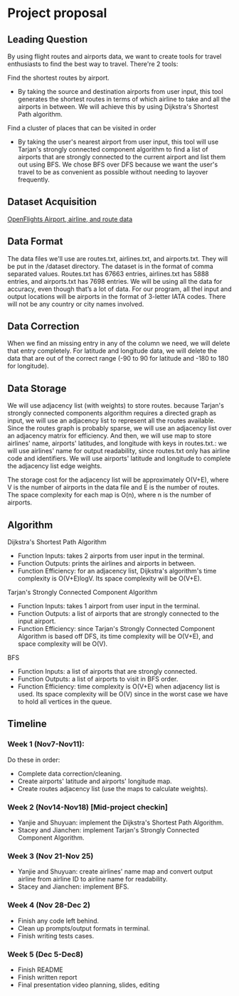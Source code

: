 # Project proposal 

## Leading Question 
By using flight routes and airports data, we want to create tools for travel enthusiasts to find the best way to travel. There're 2 tools: 

Find the shortest routes by airport. 
   * By taking the source and destination airports from user input, this tool generates the shortest routes in terms of which airline to take and all the airports in between. We will achieve this by using Dijkstra's Shortest Path algorithm. 

Find a cluster of places that can be visited in order
   * By taking the user's nearest airport from user input, this tool will use Tarjan's strongly connected component algorithm to find a list of airports that are strongly connected to the current airport and list them out using BFS. We chose BFS over DFS because we want the user's travel to be as convenient as possible without needing to layover frequently. 


## Dataset Acquisition
[OpenFlights Airport, airline, and route data](https://openflights.org/data.html)


## Data Format
The data files we'll use are routes.txt, airlines.txt, and airports.txt. They will be put in the /dataset directory. The dataset is in the format of comma separated values. Routes.txt has 67663 entries, airlines.txt has 5888 entries, and airports.txt has 7698 entries. We will be using all the data for accuracy, even though that’s a lot of data. 
For our program, all thel input and output locations will be airports in the format of 3-letter IATA codes. There will not be any country or city names involved. 


## Data Correction
When we find an missing entry in any of the column we need, we will delete that entry completely. For latitude and longitude data, we will delete the data that are out of the correct range (-90 to 90 for latitude and -180 to 180 for longitude). 


## Data Storage
We will use adjacency list (with weights) to store routes. because Tarjan's strongly connected components algorithm requires a directed graph as input, we will use an adjacency list to represent all the routes available. Since the routes graph is probably sparse, we will use an adjacency list over an adjacency matrix for efficiency. And then, we will use map to store airlines' name, airports' latitudes, and longitude with keys in routes.txt.: we will use airlines' name for output readability, since routes.txt only has airline code and identifiers. We will use airports' latitude and longitude to complete the adjacency list edge weights. 

The storage cost for the adjacency list will be approximately O(V+E), where V is the number of airports in the data file and E is the number of routes. The space complexity for each map is O(n), where n is the number of airports. 


## Algorithm 
Dijkstra's Shortest Path Algorithm
   * Function Inputs: takes 2 airports from user input in the terminal. 
   * Function Outputs: prints the airlines and airports in between. 
   * Function Efficiency: for an adjacency list, Dijkstra's algorithm's time complexity is O(V+E)logV. Its space complexity will be O(V+E). 

Tarjan's Strongly Connected Component Algorithm
   * Function Inputs: takes 1 airport from user input in the terminal. 
   * Function Outputs: a list of airports that are strongly connected to the input airport.  
   * Function Efficiency: since Tarjan's Strongly Connected Component Algorithm is based off DFS, its time complexity will be O(V+E), and space complexity will be O(V). 

BFS
   * Function Inputs: a list of airports that are strongly connected.
   * Function Outputs: a list of airports to visit in BFS order.
   * Function Efficiency: time complexity is O(V+E) when adjacency list is used. Its space complexity will be O(V) since in the worst case we have to hold all vertices in the queue. 


## Timeline
### Week 1 (Nov7-Nov11):
Do these in order: 
* Complete data correction/cleaning. 
* Create airports' latitude and airports' longitude map. 
* Create routes adjacency list (use the maps to calculate weights). 


### Week 2 (Nov14-Nov18) [Mid-project checkin]
* Yanjie and Shuyuan: implement the Dijkstra's Shortest Path Algorithm. 
* Stacey and Jianchen: implement Tarjan's Strongly Connected Component Algorithm. 


### Week 3 (Nov 21-Nov 25)
* Yanjie and Shuyuan: create airlines' name map and convert output airline from airline ID to airline name for readability. 
* Stacey and Jianchen: implement BFS. 


### Week 4 (Nov 28-Dec 2)
* Finish any code left behind. 
* Clean up prompts/output formats in terminal. 
* Finish writing tests cases. 


### Week 5 (Dec 5-Dec8)
* Finish README
* Finish written report
* Final presentation video planning, slides, editing